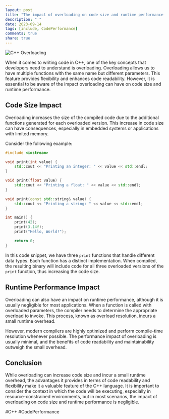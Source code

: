 ```yaml
---
layout: post
title: "The impact of overloading on code size and runtime performance in C++"
description: " "
date: 2023-09-14
tags: [include, CodePerformance]
comments: true
share: true
---
```


![C++ Overloading](https://example.com/c++_overloading.png)

When it comes to writing code in C++, one of the key concepts that developers need to understand is overloading. Overloading allows us to have multiple functions with the same name but different parameters. This feature provides flexibility and enhances code readability. However, it is essential to be aware of the impact overloading can have on code size and runtime performance.

## Code Size Impact

Overloading increases the size of the compiled code due to the additional functions generated for each overloaded version. This increase in code size can have consequences, especially in embedded systems or applications with limited memory.

Consider the following example:

```cpp
#include <iostream>

void print(int value) {
    std::cout << "Printing an integer: " << value << std::endl;
}

void print(float value) {
    std::cout << "Printing a float: " << value << std::endl;
}

void print(const std::string& value) {
    std::cout << "Printing a string: " << value << std::endl;
}

int main() {
    print(42);
    print(3.14f);
    print("Hello, World!");

    return 0;
}
```

In this code snippet, we have three `print` functions that handle different data types. Each function has a distinct implementation. When compiled, the resulting binary will include code for all three overloaded versions of the `print` function, thus increasing the code size.

## Runtime Performance Impact

Overloading can also have an impact on runtime performance, although it is usually negligible for most applications. When a function is called with overloaded parameters, the compiler needs to determine the appropriate overload to invoke. This process, known as overload resolution, incurs a small runtime overhead.

However, modern compilers are highly optimized and perform compile-time resolution whenever possible. The performance impact of overloading is usually minimal, and the benefits of code readability and maintainability outweigh the small overhead.

## Conclusion

While overloading can increase code size and incur a small runtime overhead, the advantages it provides in terms of code readability and flexibility make it a valuable feature of the C++ language. It is important to consider the context in which the code will be executing, especially in resource-constrained environments, but in most scenarios, the impact of overloading on code size and runtime performance is negligible.

#C++ #CodePerformance
